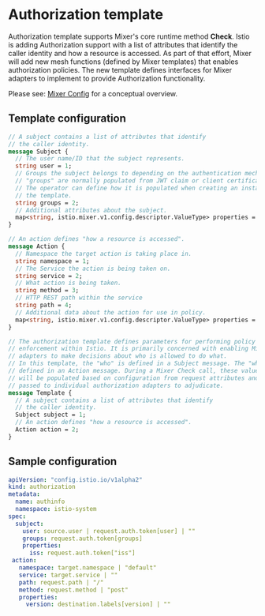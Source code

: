 # Authorization template

Authorization template supports Mixer's core runtime method **Check**.
Istio is adding Authorization support with a list of attributes that identify the caller identity
and how a resource is accessed. As part of that effort, Mixer will add new mesh functions
(defined by Mixer templates) that enables authorization policies.
The new template defines interfaces for Mixer adapters to implement to provide Authorization functionality.

Please see: [Mixer Config](https://istio.io/docs/concepts/policy-and-control/mixer-config.html) for a conceptual overview.

## Template configuration
```protobuf
// A subject contains a list of attributes that identify
// the caller identity.
message Subject {
  // The user name/ID that the subject represents.
  string user = 1;
  // Groups the subject belongs to depending on the authentication mechanism,
  // "groups" are normally populated from JWT claim or client certificate.
  // The operator can define how it is populated when creating an instance of
  // the template.
  string groups = 2;
  // Additional attributes about the subject.
  map<string, istio.mixer.v1.config.descriptor.ValueType> properties = 3;
}

// An action defines "how a resource is accessed".
message Action {
  // Namespace the target action is taking place in.
  string namespace = 1;
  // The Service the action is being taken on.
  string service = 2;
  // What action is being taken.
  string method = 3;
  // HTTP REST path within the service
  string path = 4;
  // Additional data about the action for use in policy.
  map<string, istio.mixer.v1.config.descriptor.ValueType> properties = 5;
}

// The authorization template defines parameters for performing policy
// enforcement within Istio. It is primarily concerned with enabling Mixer
// adapters to make decisions about who is allowed to do what.
// In this template, the "who" is defined in a Subject message. The "what" is
// defined in an Action message. During a Mixer Check call, these values
// will be populated based on configuration from request attributes and
// passed to individual authorization adapters to adjudicate.
message Template {
  // A subject contains a list of attributes that identify
  // the caller identity.
  Subject subject = 1;
  // An action defines "how a resource is accessed".
  Action action = 2;
}
```

## Sample configuration
```yaml
apiVersion: "config.istio.io/v1alpha2"
kind: authorization
metadata:
  name: authinfo
  namespace: istio-system
spec:
  subject:
    user: source.user | request.auth.token[user] | ""
    groups: request.auth.token[groups]
    properties:
      iss: request.auth.token["iss"]
 action:
   namespace: target.namespace | "default"
   service: target.service | ""
   path: request.path | "/"
   method: request.method | "post"
   properties:
     version: destination.labels[version] | ""
```
